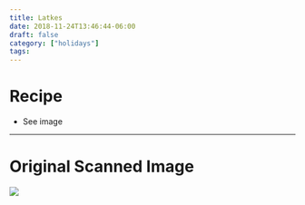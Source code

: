 ```yaml
---
title: Latkes
date: 2018-11-24T13:46:44-06:00
draft: false
category: ["holidays"]
tags:
---
```


# Recipe

- See image

-----

# Original Scanned Image

![](/holidays/Latkes.png)
